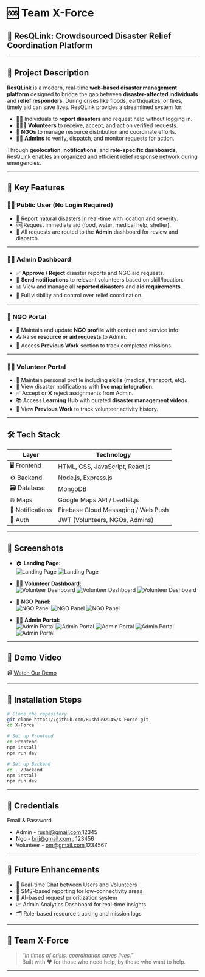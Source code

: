# 🆘 **Team X-Force**

## 🚀 **ResQLink: Crowdsourced Disaster Relief Coordination Platform**

---

## 📖 **Project Description**

**ResQLink** is a modern, real-time **web-based disaster management platform** designed to bridge the gap between **disaster-affected individuals** and **relief responders**. During crises like floods, earthquakes, or fires, timely aid can save lives. ResQLink provides a streamlined system for:

- 🧍‍♂️ Individuals to **report disasters** and request help without logging in.
- 🧑‍🤝‍🧑 **Volunteers** to receive, accept, and act on verified requests.
- 🏥 **NGOs** to manage resource distribution and coordinate efforts.
- 🧑‍💼 **Admins** to verify, dispatch, and monitor requests for action.

Through **geolocation**, **notifications**, and **role-specific dashboards**, ResQLink enables an organized and efficient relief response network during emergencies.

---

## 🌟 **Key Features**

### 🙋‍♂️ **Public User (No Login Required)**
- 📍 Report natural disasters in real-time with location and severity.
- 🆘 Request immediate aid (food, water, medical help, shelter).
- 🔄 All requests are routed to the **Admin** dashboard for review and dispatch.

---

### 🧑‍💼 **Admin Dashboard**
- ✅ **Approve / Reject** disaster reports and NGO aid requests.
- 🔔 **Send notifications** to relevant volunteers based on skill/location.
- 📊 View and manage all **reported disasters** and **aid requirements**.
- 🔎 Full visibility and control over relief coordination.

---

### 🏥 **NGO Portal**
- 📝 Maintain and update **NGO profile** with contact and service info.
- 📤 Raise **resource or aid requests** to Admin.
- 📂 Access **Previous Work** section to track completed missions.

---

### 🧑‍🚒 **Volunteer Portal**
- 🧾 Maintain personal profile including **skills** (medical, transport, etc).
- 📍 View disaster notifications with **live map integration**.
- ✅ Accept or ❌ reject assignments from Admin.
- 📚 Access **Learning Hub** with curated **disaster management videos**.
- 📂 View **Previous Work** to track volunteer activity history.

---

## 🛠️ **Tech Stack**

| Layer         | Technology                            |
|--------------|--------------------------------------|
| 🖥️ Frontend   | HTML, CSS, JavaScript, React.js      |
| ⚙️ Backend    | Node.js, Express.js                  |
| 🗃️ Database   | MongoDB                              |
| 🌐 Maps       | Google Maps API / Leaflet.js        |
| 🔔 Notifications | Firebase Cloud Messaging / Web Push |
| 🔐 Auth       | JWT (Volunteers, NGOs, Admins)      |

---

<!--## 🗺️ **System Workflow**-->

<!--```text-->
<!--[User] ➜ Sends Disaster Report ➜ [Admin]-->
<!--                                ➜ Approves & Sends Notification ➜ [Volunteers]-->
<!--                                ➜ Tracks and Logs Activity-->

<!--[User] ➜ Requests Aid ➜ [Admin] ➜ Dispatches to NGOs / Volunteers-->

<!--[NGO] ➜ Sends Requirement ➜ [Admin] ➜ Verifies & Notifies Volunteers-->
<!--```-->

<!------->

## 📸 **Screenshots**

- 🏠 **Landing Page:**  
  ![Landing Page](https://github.com/brijmohan17/Images/blob/main/Land1.png)
  ![Landing Page](https://github.com/brijmohan17/Images/blob/main/land4.png)

- 🧑‍🦒 **Volunteer Dashboard:**  
  ![Volunteer Dashboard](https://github.com/brijmohan17/Images/blob/main/vol2.png)
  ![Volunteer Dashboard](https://github.com/brijmohan17/Images/blob/main/vol3.png)
  ![Volunteer Dashboard](https://github.com/brijmohan17/Images/blob/main/vol4.png)

- 🏥 **NGO Panel:**  
  ![NGO Panel](https://github.com/brijmohan17/Images/blob/main/n1.png)
  ![NGO Panel](https://github.com/brijmohan17/Images/blob/main/n2.png)
  ![NGO Panel](https://github.com/brijmohan17/Images/blob/main/n3.png)

- 🧑‍💼 **Admin Portal:**  
  ![Admin Portal](https://github.com/brijmohan17/Images/blob/main/ad1.png)
  ![Admin Portal](https://github.com/brijmohan17/Images/blob/main/ad2.png)
  ![Admin Portal](https://github.com/brijmohan17/Images/blob/main/ad3.png)
  ![Admin Portal](https://github.com/brijmohan17/Images/blob/main/ad4.png)
  ![Admin Portal](https://github.com/brijmohan17/Images/blob/main/ad5.png)

---



## 🎥 **Demo Video**

📹 [Watch Our Demo]([https://your-demo-link-here.com](https://drive.google.com/drive/folders/1u7CMJuIy364FzjRVRJZWXQiGH_3i5kn1))

---

## 🔧 **Installation Steps**

```sh
# Clone the repository
git clone https://github.com/Rushi992145/X-Force.git
cd X-Force

# Set up Frontend
cd Frontend
npm install
npm run dev

# Set up Backend
cd ../Backend
npm install
npm run dev
```


---
## 🔑 **Credentials**
Email & Password
- Admin - rushi@gmail.com,12345
- Ngo - brij@gmail.com , 123456
- Volunteer - om@gmail.com,1234567        

---

## 🚀 **Future Enhancements**

- 💬 Real-time Chat between Users and Volunteers  
- 📲 SMS-based reporting for low-connectivity areas  
- 🧠 AI-based request prioritization system  
- 📈 Admin Analytics Dashboard for real-time insights  
- 🗂️ Role-based resource tracking and mission logs  

---

## 🤝 **Team X-Force**

> *“In times of crisis, coordination saves lives.”*  
> Built with ❤️ for those who need help, by those who want to help.

---

<!--## 📬 **Want to Contribute?**-->

<!--We welcome feedback, suggestions, and contributions!  -->
<!--📧 Reach us at: [teamxforce@email.com](mailto:teamxforce@gmail.com)-->

